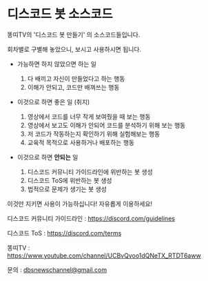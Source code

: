 # 디스코드 봇 소스코드

똥띠TV의 '디스코드 봇 만들기' 의 소스코드들입니다.

회차별로 구별해 놓았으니, 보시고 사용하시면 됩니다.

* 가능하면 하지 않았으면 하는 일

    1. 다 배끼고 자신이 만들었다고 하는 행동
    2. 이해가 안되고, 코드만 배껴쓰는 행동

* 이것으로 하면 좋은 일 (취지)

    1. 영상에서 코드를 너무 작게 보여줬을 때 보는 행동
    2. 영상에서 보고도 이해가 안되어 코드를 분석하기 위해 보는 행동
    3. 저 코드가 작동하는지 확인하기 위해 실험해보는 행동
    4. 교육적 목적으로 사용하거나 배포하는 행동

* 이것으로 하면 **안되는** 일

    1. 디스코드 커뮤니티 가이드라인에 위반하는 봇 생성
    2. 디스코드 ToS에 위반하는 봇 생성
    3. 법적으로 문제가 생기는 봇 생성

이것만 지키면 사용이 가능하십니다! 자유롭게 이용하세요!

디스코드 커뮤니티 가이드라인 : https://discord.com/guidelines

디스코드 ToS : https://discord.com/terms

똥띠TV : https://www.youtube.com/channel/UCBvQvoo1dQNeTX_RTDT6aww

문의 : dbsnewschannel@gmail.com